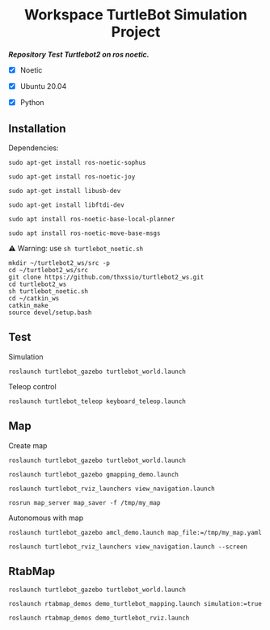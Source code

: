 <h1 align="center">
 Workspace TurtleBot Simulation Project
</h1>


***Repository Test Turtlebot2 on ros noetic.***



- [x] Noetic
- [x] Ubuntu 20.04
- [x] Python


## Installation

Dependencies:
 
```
sudo apt-get install ros-noetic-sophus
```
```
sudo apt-get install ros-noetic-joy
```

```
sudo apt-get install libusb-dev
```

```
sudo apt-get install libftdi-dev
```

```
sudo apt install ros-noetic-base-local-planner
```
```
sudo apt install ros-noetic-move-base-msgs
```

 ⚠️ Warning: use ```sh turtlebot_noetic.sh```

```
mkdir ~/turtlebot2_ws/src -p
cd ~/turtlebot2_ws/src
git clone https://github.com/thxssio/turtlebot2_ws.git
cd turtlebot2_ws
sh turtlebot_noetic.sh
cd ~/catkin_ws
catkin_make
source devel/setup.bash
```

## Test

Simulation

```
roslaunch turtlebot_gazebo turtlebot_world.launch
```

Teleop control

```
roslaunch turtlebot_teleop keyboard_teleop.launch
```

## Map

Create map
```
roslaunch turtlebot_gazebo turtlebot_world.launch
```
```
roslaunch turtlebot_gazebo gmapping_demo.launch
```

```
roslaunch turtlebot_rviz_launchers view_navigation.launch
```

```
rosrun map_server map_saver -f /tmp/my_map
```

Autonomous with map 
```
roslaunch turtlebot_gazebo amcl_demo.launch map_file:=/tmp/my_map.yaml
```

```
roslaunch turtlebot_rviz_launchers view_navigation.launch --screen
```

## RtabMap

```
roslaunch turtlebot_gazebo turtlebot_world.launch 
```
```
roslaunch rtabmap_demos demo_turtlebot_mapping.launch simulation:=true
```

```
roslaunch rtabmap_demos demo_turtlebot_rviz.launch 
```

